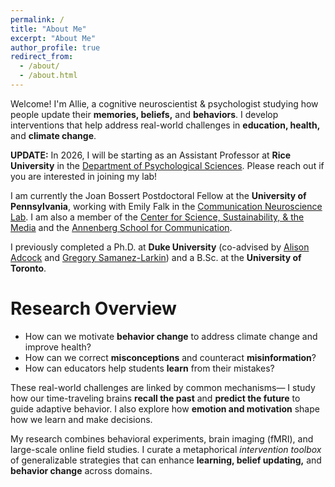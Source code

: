 ```yaml
---
permalink: /
title: "About Me"
excerpt: "About Me"
author_profile: true
redirect_from: 
  - /about/
  - /about.html
---
```

Welcome! I'm Allie, a cognitive neuroscientist & psychologist studying how people update their **memories, beliefs,** and **behaviors**. I develop interventions that help address real-world challenges in **education, health,** and **climate change**. 

**UPDATE:** In 2026, I will be starting as an Assistant Professor at **Rice University** in the [Department of Psychological Sciences](https://psychology.rice.edu/). Please reach out if you are interested in joining my lab! 

I am currently the Joan Bossert Postdoctoral Fellow at the **University of Pennsylvania**, working with Emily Falk in the <a href="https://www.asc.upenn.edu/research/centers/communication-neuroscience-lab">Communication Neuroscience Lab</a>. I am also a member of the <a href="https://web.sas.upenn.edu/pcssm/">Center for Science, Sustainability, & the Media</a> and the <a href="https://www.asc.upenn.edu/">Annenberg School for Communication</a>.

I previously completed a Ph.D. at **Duke University** (co-advised by <a href="https://www.adcocklab.org/">Alison Adcock</a> and <a href="https://www.mcablab.science/">Gregory Samanez-Larkin</a>) and a B.Sc. at the **University of Toronto**.



Research Overview
======
- How can we motivate **behavior change** to address climate change and improve health?
- How can we correct **misconceptions** and counteract **misinformation**?
- How can educators help students **learn** from their mistakes?

These real-world challenges are linked by common mechanisms— I study how our time-traveling brains **recall the past** and **predict the future** to guide adaptive behavior. I also explore how **emotion and motivation** shape how we learn and make decisions.

My research combines behavioral experiments, brain imaging (fMRI), and large-scale online field studies. I curate a metaphorical *intervention toolbox* of generalizable strategies that can enhance **learning, belief updating,** and **behavior change** across domains. 
